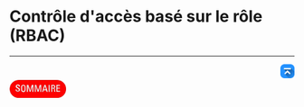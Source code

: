 # Contrôle d'accès basé sur le rôle (RBAC)

---
<!-- Bouton 'Retour vers le Sommaire' et Bouton 'Retour vers haut' du document -->
<div align="right">
    <a href="#contrôle-daccès-basé-sur-le-rôle-rbac">
        <img src="../assets/icon-vers-le-haut.png" alt="Retour vers le haut" style="width: 25px;" />
    </a>
</div>
<div align="left">
    <a href="/README.md">
        <img src="../assets/summary.png" alt="Retour vers le haut" style="width: 100px;" />
    </a>
</div>